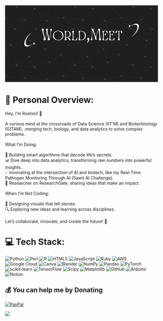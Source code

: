 ![Your Banner](https://github.com/CAT-ROM/CAT-ROM/blob/main/World,Meet.gif)

# 💫 Personal Overview:
Hey, I’m Roshini! 🚀<br><br>A curious mind at the crossroads of Data Science (IIT'M) and Biotechnology (GITAM), .merging tech, biology, and data analytics to solve complex problems.<br><br>What I’m Doing:<br><br>🧬 Building smart algorithms that decode life’s secrets.<br>📊 Dive deep into data analytics, transforming raw numbers into powerful insights..<br>💡 Innovating at the intersection of AI and biotech, like my Real-Time Pathogen Monitoring Through AI (Sawit AI Challenge).<br>📜 Researcher on ResearchGate, sharing ideas that make an impact.<br><br>When I’m Not Coding:<br><br>🎨 Designing visuals that tell stories.<br>🔍 Exploring new ideas and learning across disciplines.<br><br>Let’s collaborate, innovate, and create the future! 🤝


# 💻 Tech Stack:
![Python](https://img.shields.io/badge/python-3670A0?style=plastic&logo=python&logoColor=ffdd54) ![Perl](https://img.shields.io/badge/perl-%2339457E.svg?style=plastic&logo=perl&logoColor=white) ![R](https://img.shields.io/badge/r-%23276DC3.svg?style=plastic&logo=r&logoColor=white) ![HTML5](https://img.shields.io/badge/html5-%23E34F26.svg?style=plastic&logo=html5&logoColor=white) ![JavaScript](https://img.shields.io/badge/javascript-%23323330.svg?style=plastic&logo=javascript&logoColor=%23F7DF1E) ![Ruby](https://img.shields.io/badge/ruby-%23CC342D.svg?style=plastic&logo=ruby&logoColor=white) ![AWS](https://img.shields.io/badge/AWS-%23FF9900.svg?style=plastic&logo=amazon-aws&logoColor=white) ![Google Cloud](https://img.shields.io/badge/GoogleCloud-%234285F4.svg?style=plastic&logo=google-cloud&logoColor=white) ![Canva](https://img.shields.io/badge/Canva-%2300C4CC.svg?style=plastic&logo=Canva&logoColor=white) ![Blender](https://img.shields.io/badge/blender-%23F5792A.svg?style=plastic&logo=blender&logoColor=white) ![NumPy](https://img.shields.io/badge/numpy-%23013243.svg?style=plastic&logo=numpy&logoColor=white) ![Pandas](https://img.shields.io/badge/pandas-%23150458.svg?style=plastic&logo=pandas&logoColor=white) ![PyTorch](https://img.shields.io/badge/PyTorch-%23EE4C2C.svg?style=plastic&logo=PyTorch&logoColor=white) ![scikit-learn](https://img.shields.io/badge/scikit--learn-%23F7931E.svg?style=plastic&logo=scikit-learn&logoColor=white) ![TensorFlow](https://img.shields.io/badge/TensorFlow-%23FF6F00.svg?style=plastic&logo=TensorFlow&logoColor=white) ![Scipy](https://img.shields.io/badge/SciPy-%230C55A5.svg?style=plastic&logo=scipy&logoColor=%white) ![Matplotlib](https://img.shields.io/badge/Matplotlib-%23ffffff.svg?style=plastic&logo=Matplotlib&logoColor=black) ![GitHub](https://img.shields.io/badge/github-%23121011.svg?style=plastic&logo=github&logoColor=white) ![Arduino](https://img.shields.io/badge/-Arduino-00979D?style=plastic&logo=Arduino&logoColor=white) ![Notion](https://img.shields.io/badge/Notion-%23000000.svg?style=plastic&logo=notion&logoColor=white)


  ## 💰 You can help me by Donating
  [![PayPal](https://img.shields.io/badge/PayPal-00457C?style=for-the-badge&logo=paypal&logoColor=white)](https://paypal.me/@sairoshinikandregula) 

  [![](https://visitcount.itsvg.in/api?id=CAT-ROM&icon=7&color=0)](https://visitcount.itsvg.in)

  
<!-- Proudly created with GPRM ( https://gprm.itsvg.in ) -->
